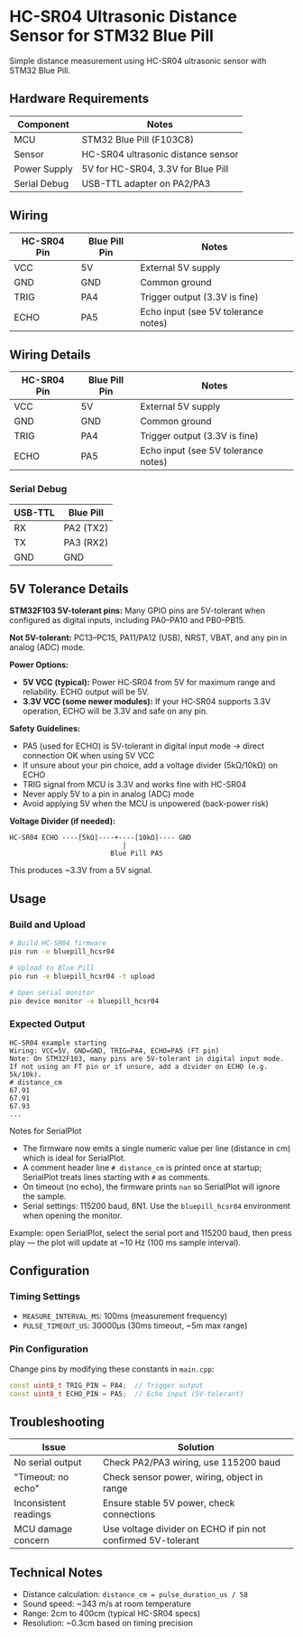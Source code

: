 # HC-SR04 Ultrasonic Distance Sensor for STM32 Blue Pill

Simple distance measurement using HC-SR04 ultrasonic sensor with STM32 Blue Pill.

## Hardware Requirements

| Component | Notes |
|-----------|-------|
| MCU | STM32 Blue Pill (F103C8) |
| Sensor | HC-SR04 ultrasonic distance sensor |
| Power Supply | 5V for HC-SR04, 3.3V for Blue Pill |
| Serial Debug | USB-TTL adapter on PA2/PA3 |

## Wiring

| HC-SR04 Pin | Blue Pill Pin | Notes |
|-------------|---------------|-------|
| VCC | 5V | External 5V supply |
| GND | GND | Common ground |
| TRIG | PA4 | Trigger output (3.3V is fine) |
| ECHO | PA5 | Echo input (see 5V tolerance notes) |

## Wiring Details

| HC-SR04 Pin | Blue Pill Pin | Notes |
|-------------|---------------|-------|
| VCC | 5V | External 5V supply |
| GND | GND | Common ground |
| TRIG | PA4 | Trigger output (3.3V is fine) |
| ECHO | PA5 | Echo input (see 5V tolerance notes) |

### Serial Debug
| USB-TTL | Blue Pill |
|---------|-----------|
| RX | PA2 (TX2) |
| TX | PA3 (RX2) |
| GND | GND |

## 5V Tolerance Details

**STM32F103 5V-tolerant pins:** Many GPIO pins are 5V-tolerant when configured as digital inputs, including PA0–PA10 and PB0–PB15.

**Not 5V-tolerant:** PC13–PC15, PA11/PA12 (USB), NRST, VBAT, and any pin in analog (ADC) mode.

**Power Options:**
- **5V VCC (typical):** Power HC‑SR04 from 5V for maximum range and reliability. ECHO output will be 5V.
- **3.3V VCC (some newer modules):** If your HC‑SR04 supports 3.3V operation, ECHO will be 3.3V and safe on any pin.

**Safety Guidelines:**
- PA5 (used for ECHO) is 5V-tolerant in digital input mode → direct connection OK when using 5V VCC
- If unsure about your pin choice, add a voltage divider (5kΩ/10kΩ) on ECHO
- TRIG signal from MCU is 3.3V and works fine with HC-SR04
- Never apply 5V to a pin in analog (ADC) mode
- Avoid applying 5V when the MCU is unpowered (back-power risk)

**Voltage Divider (if needed):**
```
HC-SR04 ECHO ----[5kΩ]----+----[10kΩ]---- GND
                            |
                         Blue Pill PA5
```
This produces ~3.3V from a 5V signal.

## Usage

### Build and Upload
```bash
# Build HC-SR04 firmware
pio run -e bluepill_hcsr04

# Upload to Blue Pill
pio run -e bluepill_hcsr04 -t upload

# Open serial monitor
pio device monitor -e bluepill_hcsr04
```

### Expected Output
```
HC-SR04 example starting
Wiring: VCC=5V, GND=GND, TRIG=PA4, ECHO=PA5 (FT pin)
Note: On STM32F103, many pins are 5V-tolerant in digital input mode.
If not using an FT pin or if unsure, add a divider on ECHO (e.g. 5k/10k).
# distance_cm
67.91
67.91
67.93
...
```

Notes for SerialPlot
- The firmware now emits a single numeric value per line (distance in cm) which is ideal for SerialPlot.
- A comment header line `# distance_cm` is printed once at startup; SerialPlot treats lines starting with `#` as comments.
- On timeout (no echo), the firmware prints `nan` so SerialPlot will ignore the sample.
- Serial settings: 115200 baud, 8N1. Use the `bluepill_hcsr04` environment when opening the monitor.

Example: open SerialPlot, select the serial port and 115200 baud, then press play — the plot will update at ~10 Hz (100 ms sample interval).

## Configuration

### Timing Settings
- `MEASURE_INTERVAL_MS`: 100ms (measurement frequency)
- `PULSE_TIMEOUT_US`: 30000µs (30ms timeout, ~5m max range)

### Pin Configuration
Change pins by modifying these constants in `main.cpp`:
```cpp
const uint8_t TRIG_PIN = PA4;  // Trigger output
const uint8_t ECHO_PIN = PA5;  // Echo input (5V-tolerant)
```

## Troubleshooting

| Issue | Solution |
|-------|----------|
| No serial output | Check PA2/PA3 wiring, use 115200 baud |
| "Timeout: no echo" | Check sensor power, wiring, object in range |
| Inconsistent readings | Ensure stable 5V power, check connections |
| MCU damage concern | Use voltage divider on ECHO if pin not confirmed 5V-tolerant |

## Technical Notes

- Distance calculation: `distance_cm = pulse_duration_us / 58`
- Sound speed: ~343 m/s at room temperature
- Range: 2cm to 400cm (typical HC-SR04 specs)
- Resolution: ~0.3cm based on timing precision
